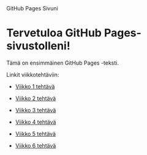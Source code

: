 <html>
<head>
    GitHub Pages Sivuni
</head>
<head>
    <link rel="stylesheet" type="text/css" href="styles.css">
</head>
<body>
    <h1>Tervetuloa GitHub Pages-sivustolleni!</h1>
    <p class="container">Tämä on ensimmäinen GitHub Pages -teksti.</p>


Linkit viikkotehtäviin:

- [Viikko 1 tehtävä](vko1.html)
  
- [Viikko 2 tehtävä](vko2.html)
  
- [Viikko 3 tehtävä](vko3.html)
  
- [Viikko 4 tehtävä](vko4.html)
  
- [Viikko 5 tehtävä](vko5.html)
  
- [Viikko 6 tehtävä](vko6.html)
</body>
</html>
